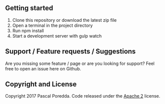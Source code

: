## Getting started

1. Clone this repository or download the latest zip file
2. Open a terminal in the project directory
3. Run npm install
4. Start a development server with gulp watch

## Support / Feature requests / Suggestions

Are you missing some feature / page or are you looking for support? Feel free to open an issue here on Github.

## Copyright and License

Copyright 2017 Pascal Poredda. Code released under the [Apache 2](https://github.com/pascalporedda/the-mall-template/blob/master/LICENSE) license.
